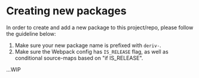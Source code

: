 # Creating new packages

In order to create and add a new package to this project/repo, please follow the guideline below:

1. Make sure your new package name is prefixed with `deriv-`.
2. Make sure the Webpack config has `IS_RELEASE` flag, as well as conditional source-maps based on "if IS_RELEASE".

...WIP

